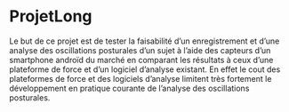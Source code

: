 # ProjetLong
Le but de ce projet est de tester la faisabilité d’un enregistrement et d’une analyse des oscillations
posturales d’un sujet à l’aide des capteurs d’un smartphone androïd du marché en comparant les
résultats à ceux d’une plateforme de force et d’un logiciel d’analyse existant.
En effet le cout des plateformes de force et des logiciels d’analyse limitent très fortement le
développement en pratique courante de l’analyse des oscillations posturales. 
